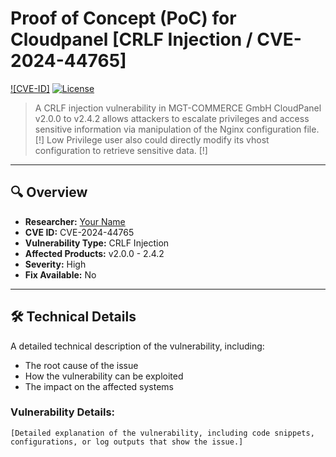 # Proof of Concept (PoC) for Cloudpanel [CRLF Injection / CVE-2024-44765]

[![CVE-ID]](https://cve.mitre.org/cgi-bin/cvename.cgi?name=CVE-2024-44765)
[![License](https://img.shields.io/badge/license-MIT-blue.svg)](LICENSE)


> A CRLF injection vulnerability in MGT-COMMERCE GmbH CloudPanel v2.0.0 to v2.4.2 allows attackers to escalate privileges and access sensitive information via manipulation of the Nginx configuration file.
> <br> [!] Low Privilege user also could directly modify its vhost configuration to retrieve sensitive data. [!]

---

## 🔍 Overview

- **Researcher:** [Your Name](https://github.com/EagleTube)
- **CVE ID:** CVE-2024-44765
- **Vulnerability Type:** CRLF Injection
- **Affected Products:** v2.0.0 - 2.4.2
- **Severity:** High
- **Fix Available:** No

---

## 🛠️ Technical Details

A detailed technical description of the vulnerability, including:
- The root cause of the issue
- How the vulnerability can be exploited
- The impact on the affected systems

### Vulnerability Details:

```text
[Detailed explanation of the vulnerability, including code snippets, configurations, or log outputs that show the issue.]
